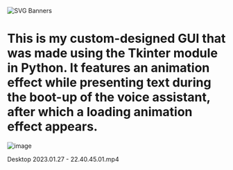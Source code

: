 ![SVG Banners](https://svg-banners.vercel.app/api?type=glitch&text1=BumbleBee_GUI&width=1200&height=200)
# This is my custom-designed GUI that was made using the Tkinter module in Python. It features an animation effect while presenting text during the boot-up of the voice assistant, after which a loading animation effect appears.

![image](https://user-images.githubusercontent.com/96367023/232275214-63abe7e7-2308-4c0f-87dd-082a1957a8d4.png)

Desktop 2023.01.27 - 22.40.45.01.mp4
